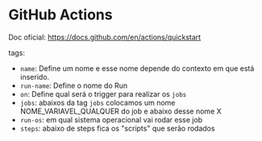 # GitHub Actions

Doc oficial: https://docs.github.com/en/actions/quickstart

tags:
  - `name`: Define um nome e esse nome depende do contexto em que está inserido.
  - `run-name`: Define o nome do Run
  - `on`: Define qual será o trigger para realizar os `jobs`
  - `jobs`: abaixos da tag `jobs` colocamos um nome NOME_VARIAVEL_QUALQUER do job e abaixo desse nome X
  - `run-os`:  em qual sistema operacional vai rodar esse job
  - `steps`: abaixo de steps fica os "scripts" que serão rodados